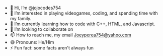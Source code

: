 - 👋 Hi, I’m @jojocodes754
- 👀 I’m interested in playing videogames, coding, and spending time with my family.
- 🌱 I’m currently learning how to code with C++, HTML, and Javascript.
- 💞️ I’m looking to collaborate on 
- 📫 How to reach me, my email Joeyperea754@yahoo.com
- 😄 Pronouns: He/Him
- ⚡ Fun fact: some facts aren't always fun

<!---
jojocodes754/jojocodes754 is a ✨ special ✨ repository because its `README.md` (this file) appears on your GitHub profile.
You can click the Preview link to take a look at your changes.
--->
